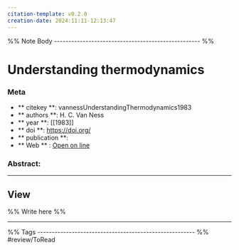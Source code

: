 ```yaml
---
citation-template: v0.2.0
creation-date: 2024:11:11-12:13:47
---
```


%% Note Body --------------------------------------------------- %%
# Understanding thermodynamics

### Meta
- ** citekey **: vannessUnderstandingThermodynamics1983
- ** authors **: H. C. Van Ness
- ** year **: [[1983]]
- ** doi **: https://doi.org/
- ** publication **: 
- ** Web ** : [Open on line]()


### Abstract:


___

## View

%% Write here %%





___
%% Tags  ------------------------------------------------------- %%
#review/ToRead
